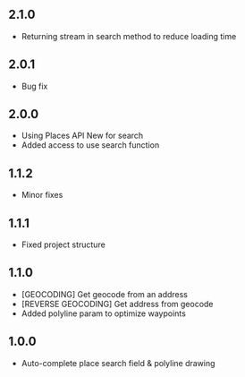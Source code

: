 ## 2.1.0

- Returning stream in search method to reduce loading time

## 2.0.1

- Bug fix

## 2.0.0

- Using Places API New for search
- Added access to use search function

## 1.1.2

- Minor fixes

## 1.1.1

- Fixed project structure

## 1.1.0

- [GEOCODING] Get geocode from an address
- [REVERSE GEOCODING] Get address from geocode
- Added polyline param to optimize waypoints

## 1.0.0

- Auto-complete place search field & polyline drawing
